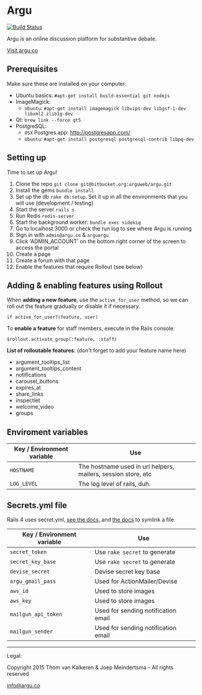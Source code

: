 Argu
=============
[![Build Status](https://semaphoreapp.com/api/v1/projects/40e97aeb-334e-4b28-ac4e-844fa5db7c50/289369/badge.png)](https://semaphoreapp.com/fletcher91/argu--2)

Argu is an online discussion platform for substantive debate.

[Visit argu.co](https://argu.co)

Prerequisites
--------------------

Make sure these are installed on your computer:

* Ubuntu basics: `#apt-get install build-essential git nodejs`
* ImageMagick:
  - `Ubuntu`: `#apt-get install imagemagick libvips-dev libgsf-1-dev libxml2 zlib1g-dev`
* Qt: `brew link --force qt5`
* PostgreSQL:
  - `OSX` Postgres.app: http://postgresapp.com/
  - `Ubuntu`: `#apt-get install postgresql postgresql-contrib libpq-dev`


Setting up
--------------

Time to set up Argu!

1. Clone the repo `git clone git@bitbucket.org:arguweb/argu.git`
2. Install the gems `bundle install`
3. Set up the db `rake db:setup`. Set it up in all the environments that you will use (development / testing)
4. Start the server `rails s`
5. Run Redis `redis-server`
6. Start the background worker: `bundle exec sidekiq`
7. Go to localhost:3000 or check the run log to see where Argu is running
8. Sign in with `admin@argu.co` & `arguargu`
9. Click 'ADMIN_ACCOUNT' on the bottom right corner of the screen to access the portal
10. Create a page
11. Create a forum with that page
12. Enable the features that require Rollout (see below)

Adding & enabling features using Rollout
------------
When **adding a new feature**, use the `active_for_user` method, so we can roll out the feature gradually or disable it if necessary.

`if active_for_user?(feature, user)`

To **enable a feature** for staff members, execute in the Rails console:

`$rollout.activate_group(:feature, :staff)`

**List of rolloutable features**: (don't forget to add your feature name here)

* argument\_tooltips_list
* argument\_tooltips_content
* notifications
* carousel_buttons
* expires_at
* share_links
* inspectlet
* welcome_video
* groups


Enviroment variables
----------------------------
Key / Environment variable                                            |  Use
-------------------------------------------------------------------   |  -----------------------------------------------------------------------------------------------------------------------------
`HOSTNAME`                                                            |  The hostname used in url helpers, mailers, session store, etc
`LOG_LEVEL`                                                           |  The log level of rails, duh.

Secrets.yml file
---------------------------
Rails 4 uses secret.yml, [see the docs](http://guides.rubyonrails.org/4_1_release_notes.html#config-secrets-yml),
and [the docs](http://unixhelp.ed.ac.uk/CGI/man-cgi?ls) to symlink a file.

Key / Environment variable                                            |  Use
-------------------------------------------------------------------   |  -----------------------------------------------------------------------------------------------------------------------------
`secret_token`                                                        |  Use `rake secret` to generate
`secret_key_base`                                                     |  Use `rake secret` to generate
`devise_secret`                                                       |  Devise secret key base
`argu_gmail_pass`                                                     |  Used for ActionMailer/Devise
`aws_id`                                                              |  Used to store images
`aws_key`                                                             |  Used to store images
`mailgun_api_token`                                                   |  Used for sending notification email
`mailgun_sender`                                                      |  Used for sending notification email



***
Legal:

Copyright 2015 Thom van Kalkeren & Joep Meindertsma - All rights reserved

info@argu.co
